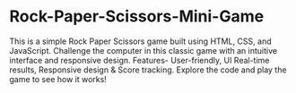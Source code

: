 # Rock-Paper-Scissors-Mini-Game
This is a simple Rock Paper Scissors game built using HTML, CSS, and JavaScript. Challenge the computer in this classic game with an intuitive interface and responsive design.  Features- User-friendly, UI Real-time results, Responsive design & Score tracking. Explore the code and play the game to see how it works!
